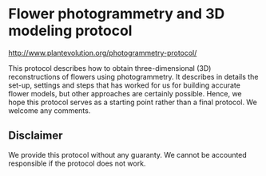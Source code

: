 # Flower photogrammetry and 3D modeling protocol

http://www.plantevolution.org/photogrammetry-protocol/

This protocol describes how to obtain three-dimensional (3D) reconstructions of flowers using photogrammetry. It describes in details the set-up, settings and steps that has worked for us for building accurate flower models, but other approaches are certainly possible. Hence, we hope this protocol serves as a starting point rather than a final protocol. We welcome any comments.

## Disclaimer

We provide this protocol without any guaranty. We cannot be accounted responsible if the protocol does not work.